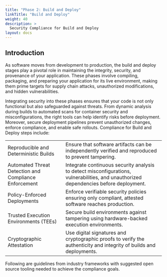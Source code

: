 ```yaml
---
title: "Phase 2: Build and Deploy"
linkTitle: "Build and Deploy"
weight: 40
description: >
  Security Compliance for Build and Deploy
layout: docs
---
```

## Introduction

As software moves from development to production, the build and deploy stages play a pivotal role in maintaining the integrity, security, and provenance of your application. These phases involve compiling, packaging, and preparing your application for its live environment, making them prime targets for supply chain attacks, unauthorized modifications, and hidden vulnerabilities.

Integrating security into these phases ensures that your code is not only functional but also safeguarded against threats. From dynamic analysis during builds to automated scans for container security and misconfigurations, the right tools can help identify risks before deployment. Moreover, secure deployment pipelines prevent unauthorized changes, enforce compliance, and enable safe rollouts. Compliance for Build and Deploy steps include:  


[//]: # (- Reproducible and Deterministic Builds - Ensure that software artifacts can be independently verified and reproduced to prevent tampering.)

[//]: # (- Automated Threat Detection and Compliance Enforcement - Integrate continuous security analysis to detect misconfigurations, vulnerabilities, and unauthorized dependencies before deployment.)

[//]: # (- Policy-Enforced Deployments - Enforce verifiable security policies ensuring only compliant, attested software reaches production.)

[//]: # (- Trusted Execution Environments &#40;TEEs&#41; - Secure build environments against tampering using hardware-backed execution environments.)

[//]: # (- Cryptographic Attestation- Use digital signatures and cryptographic proofs to verify the authenticity and integrity of builds and deployments.)

|                                                       |                                                                                                                                       |
|-------------------------------------------------------|---------------------------------------------------------------------------------------------------------------------------------------|
| Reproducible and Deterministic Builds                 | Ensure that software artifacts can be independently verified and reproduced to prevent tampering.                                     |
| Automated Threat Detection and Compliance Enforcement | Integrate continuous security analysis to detect misconfigurations, vulnerabilities, and unauthorized dependencies before deployment. |
| Policy-Enforced Deployments                           | Enforce verifiable security policies ensuring only compliant, attested software reaches production.                                   |
| Trusted Execution Environments (TEEs)                 | Secure build environments against tampering using hardware-backed execution environments.                                             |
| Cryptographic Attestation                             | Use digital signatures and cryptographic proofs to verify the authenticity and integrity of builds and deployments.                   |

Following are guidelines from industry frameworks with suggested open source tooling needed to achieve the compliance goals. 